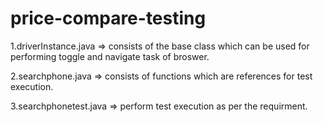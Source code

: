 # price-compare-testing

1.driverInstance.java =>  consists of the base class which can be used for performing toggle and navigate task of broswer.

2.searchphone.java => consists of functions which are references for test execution.

3.searchphonetest.java => perform test execution as per the requirment.
